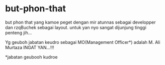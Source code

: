 but-phon-that
=============

but phon that yang kamoe peget dengan mir atunnas sebagai developper dan rzqBuchek sebagai layout.
untuk yan nyo sangat dijunjung tinggi penteng jih...

Yg geuboh jabatan keudro sebagai MO(Management Officer*) adalah M. Ali Murtaza
INGAT YAN...!!!

*jabatan geubooh kudroe
